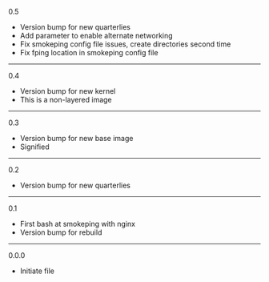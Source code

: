 0.5

* Version bump for new quarterlies
* Add parameter to enable alternate networking
* Fix smokeping config file issues, create directories second time
* Fix fping location in smokeping config file

---

0.4

* Version bump for new kernel
* This is a non-layered image

---

0.3

* Version bump for new base image
* Signified

---

0.2

* Version bump for new quarterlies

---

0.1

* First bash at smokeping with nginx
* Version bump for rebuild

---

0.0.0

* Initiate file

